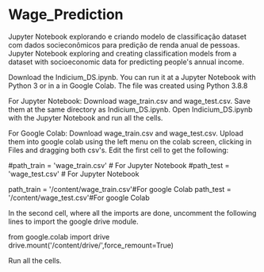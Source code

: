 # Wage_Prediction
Jupyter Notebook explorando e criando modelo de classificação dataset com dados socieconômicos para predição de renda anual de pessoas.
Jupyter Notebook exploring and creating classification models from a dataset with socioeconomic data for predicting people's annual income.

Download the Indicium_DS.ipynb. You can run it at a Jupyter Notebook with Python 3 or in a in Google Colab.
The file was created using Python 3.8.8

For Jupyter Notebook:
Download wage_train.csv and wage_test.csv. Save them at the same directory as Indicium_DS.ipynb.
Open Indicium_DS.ipynb with the Jupyter Notebook and run all the cells.

For Google Colab:
Download wage_train.csv and wage_test.csv. Upload them into google colab using the left menu on the colab screen, clicking in Files and dragging both csv's.
Edit the first cell to get the following:

#path_train = 'wage_train.csv' # For Jupyter Notebook
#path_test = 'wage_test.csv' # For Jupyter Notebook

path_train = '/content/wage_train.csv'#For google Colab
path_test = '/content/wage_test.csv'#For google Colab

In the second cell, where all the imports are done, uncomment the following lines to import the google drive module.

from google.colab import drive
drive.mount('/content/drive/',force_remount=True)

Run all the cells.
